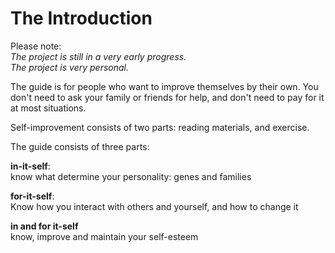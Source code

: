 # The Introduction

Please note:  
*The project is still in a very early progress.*  
*The project is very personal.*  


The guide is for people who want to improve themselves by their own. You don't need to ask your family or friends for help, and don't need to pay for it at most situations.  

Self-improvement consists of two parts: reading materials, and exercise.  


The guide consists of three parts:

**in-it-self**:   
know what determine your personality: genes and families

**for-it-self**:  
Know how you interact with others and yourself, and how to change it

**in and for it-self**  
know, improve and maintain your self-esteem
